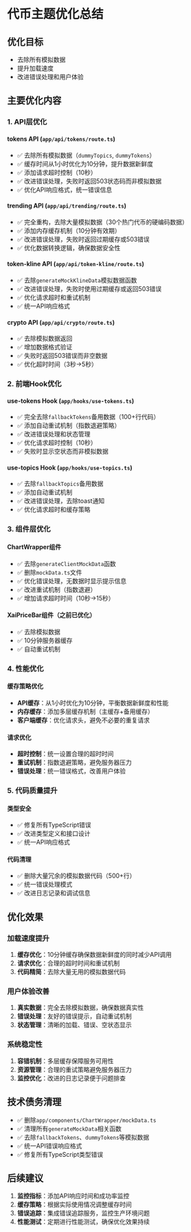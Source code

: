 # 代币主题优化总结

## 优化目标
- 去除所有模拟数据
- 提升加载速度
- 改进错误处理和用户体验

## 主要优化内容

### 1. API层优化

#### tokens API (`app/api/tokens/route.ts`)
- ✅ 去除所有模拟数据（`dummyTopics`, `dummyTokens`）
- ✅ 缓存时间从1小时优化为10分钟，提升数据新鲜度
- ✅ 添加请求超时控制（10秒）
- ✅ 改进错误处理，失败时返回503状态码而非模拟数据
- ✅ 优化API响应格式，统一错误信息

#### trending API (`app/api/trending/route.ts`)
- ✅ 完全重构，去除大量模拟数据（30个热门代币的硬编码数据）
- ✅ 添加内存缓存机制（10分钟有效期）
- ✅ 改进错误处理，失败时返回过期缓存或503错误
- ✅ 优化数据转换逻辑，确保数据安全性

#### token-kline API (`app/api/token-kline/route.ts`)
- ✅ 去除`generateMockKlineData`模拟数据函数
- ✅ 改进错误处理，失败时使用过期缓存或返回503错误
- ✅ 优化请求超时和重试机制
- ✅ 统一API响应格式

#### crypto API (`app/api/crypto/route.ts`)
- ✅ 去除模拟数据返回
- ✅ 增加数据格式验证
- ✅ 失败时返回503错误而非空数据
- ✅ 优化超时时间（3秒→5秒）

### 2. 前端Hook优化

#### use-tokens Hook (`app/hooks/use-tokens.ts`)
- ✅ 完全去除`fallbackTokens`备用数据（100+行代码）
- ✅ 添加自动重试机制（指数退避策略）
- ✅ 改进错误处理和状态管理
- ✅ 优化请求超时控制（10秒）
- ✅ 失败时显示空状态而非模拟数据

#### use-topics Hook (`app/hooks/use-topics.ts`)
- ✅ 去除`fallbackTopics`备用数据
- ✅ 添加自动重试机制
- ✅ 改进错误处理，去除toast通知
- ✅ 优化请求超时和缓存策略

### 3. 组件层优化

#### ChartWrapper组件
- ✅ 去除`generateClientMockData`函数
- ✅ 删除`mockData.ts`文件
- ✅ 优化错误处理，无数据时显示提示信息
- ✅ 改进重试机制（指数退避）
- ✅ 增加请求超时时间（10秒→15秒）

#### XaiPriceBar组件（之前已优化）
- ✅ 去除模拟数据
- ✅ 10分钟服务器缓存
- ✅ 自动重试机制

### 4. 性能优化

#### 缓存策略优化
- **API缓存**：从1小时优化为10分钟，平衡数据新鲜度和性能
- **内存缓存**：添加多层缓存机制（主缓存+备用缓存）
- **客户端缓存**：优化请求头，避免不必要的重复请求

#### 请求优化
- **超时控制**：统一设置合理的超时时间
- **重试机制**：指数退避策略，避免服务器压力
- **错误处理**：统一错误格式，改善用户体验

### 5. 代码质量提升

#### 类型安全
- ✅ 修复所有TypeScript错误
- ✅ 改进类型定义和接口设计
- ✅ 统一API响应格式

#### 代码清理
- ✅ 删除大量冗余的模拟数据代码（500+行）
- ✅ 统一错误处理模式
- ✅ 改进日志记录和调试信息

## 优化效果

### 加载速度提升
1. **缓存优化**：10分钟缓存确保数据新鲜度的同时减少API调用
2. **请求优化**：合理的超时时间和重试机制
3. **代码精简**：去除大量无用的模拟数据代码

### 用户体验改善
1. **真实数据**：完全去除模拟数据，确保数据真实性
2. **错误处理**：友好的错误提示，自动重试机制
3. **状态管理**：清晰的加载、错误、空状态显示

### 系统稳定性
1. **容错机制**：多层缓存保障服务可用性
2. **资源管理**：合理的重试策略避免服务器压力
3. **监控优化**：改进的日志记录便于问题排查

## 技术债务清理

- ✅ 删除`app/components/ChartWrapper/mockData.ts`
- ✅ 清理所有`generateMockData`相关函数
- ✅ 去除`fallbackTokens`、`dummyTokens`等模拟数据
- ✅ 统一API错误响应格式
- ✅ 修复所有TypeScript类型错误

## 后续建议

1. **监控指标**：添加API响应时间和成功率监控
2. **缓存策略**：根据实际使用情况调整缓存时间
3. **错误追踪**：集成错误追踪服务，监控生产环境问题
4. **性能测试**：定期进行性能测试，确保优化效果持续 